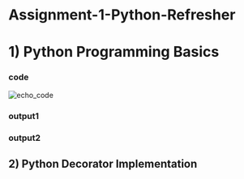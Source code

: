 # Assignment-1-Python-Refresher


# 1) Python Programming Basics
### code
![echo_code](https://github.com/FordPipatkittikul/Assignment-1-Python-Refresher/assets/121902625/c05f2bb5-d7db-4294-9195-aeb2587957ae)
### output1

### output2

## 2) Python Decorator Implementation
